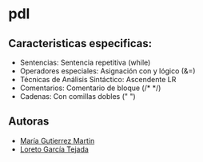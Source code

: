 # pdl

## Caracteristicas especificas:
* Sentencias: Sentencia repetitiva (while)
* Operadores especiales: Asignación con y lógico (&=)
* Técnicas de Análisis Sintáctico: Ascendente LR
* Comentarios: Comentario de bloque (/* */)
* Cadenas: Con comillas dobles (" ")

## Autoras
- [María Gutierrez Martin](https://github.com/Meery14)
- [Loreto García Tejada](https://github.com/loretogt)
